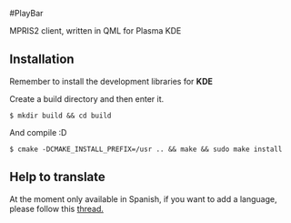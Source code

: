 #PlayBar

MPRIS2 client, written in QML for Plasma KDE

## Installation
Remember to install the development libraries for __KDE__

Create a build directory and then enter it.
```
$ mkdir build && cd build
```

And compile :D
```
$ cmake -DCMAKE_INSTALL_PREFIX=/usr .. && make && sudo make install
```

## Help to translate
At the moment only available in Spanish, if you want to add a language, please follow this [thread.](https://github.com/audoban/PlayBar/issues/4)
